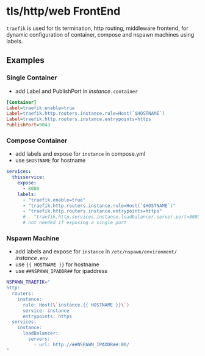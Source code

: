 # tls/http/web FrontEnd

`traefik` is used for tls termination, http routing, middleware frontend,
for dynamic configuration of container, compose and nspawn machines using labels.

## Examples

### Single Container

- add Label and PublishPort in *instance*`.container`

```ini
[Container]
Label=traefik.enable=true
Label=traefik.http.routers.instance.rule=Host(`$HOSTNAME`)
Label=traefik.http.routers.instance.entrypoints=https
PublishPort=9043
```

### Compose Container

- add labels and expose for `instance` in compose.yml
- use `$HOSTNAME` for hostname

```yaml
services:
  thisservice:
    expose:
      - 8080
    labels:
      - "traefik.enable=true"
      - "traefik.http.routers.instance.rule=Host(`$HOSTNAME`)"
      - "traefik.http.routers.instance.entrypoints=https"
      # - "traefik.http.services.instance.loadbalancer.server.port=8080"
      # not needed if exposing a single port
```

### Nspawn Machine

- add labels and expose for `instance` in `/etc/nspawn/environment/` *instance*`.env`
- use `{{ HOSTNAME }}` for hostname
- use `##NSPAWN_IPADDR##` for ipaddress

```sh
NSPAWN_TRAEFIK="
http:
  routers:
    instance:
      rule: Host(\`instance.{{ HOSTNAME }}\`)
      service: instance
      entrypoints: https
  services:
    instance:
      loadBalancer:
        servers:
          - url: http://##NSPAWN_IPADDR##:80/
"
```
